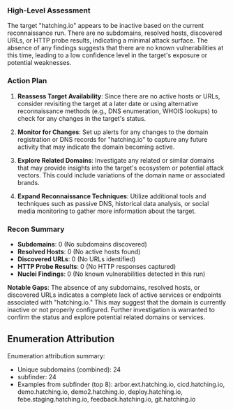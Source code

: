 ### High-Level Assessment
The target "hatching.io" appears to be inactive based on the current reconnaissance run. There are no subdomains, resolved hosts, discovered URLs, or HTTP probe results, indicating a minimal attack surface. The absence of any findings suggests that there are no known vulnerabilities at this time, leading to a low confidence level in the target's exposure or potential weaknesses.

### Action Plan
1. **Reassess Target Availability**: Since there are no active hosts or URLs, consider revisiting the target at a later date or using alternative reconnaissance methods (e.g., DNS enumeration, WHOIS lookups) to check for any changes in the target's status.
   
2. **Monitor for Changes**: Set up alerts for any changes to the domain registration or DNS records for "hatching.io" to capture any future activity that may indicate the domain becoming active.

3. **Explore Related Domains**: Investigate any related or similar domains that may provide insights into the target's ecosystem or potential attack vectors. This could include variations of the domain name or associated brands.

4. **Expand Reconnaissance Techniques**: Utilize additional tools and techniques such as passive DNS, historical data analysis, or social media monitoring to gather more information about the target.

### Recon Summary
- **Subdomains**: 0 (No subdomains discovered)
- **Resolved Hosts**: 0 (No active hosts found)
- **Discovered URLs**: 0 (No URLs identified)
- **HTTP Probe Results**: 0 (No HTTP responses captured)
- **Nuclei Findings**: 0 (No known vulnerabilities detected in this run)

**Notable Gaps**: The absence of any subdomains, resolved hosts, or discovered URLs indicates a complete lack of active services or endpoints associated with "hatching.io." This may suggest that the domain is currently inactive or not properly configured. Further investigation is warranted to confirm the status and explore potential related domains or services.

## Enumeration Attribution
Enumeration attribution summary:
- Unique subdomains (combined): 24
- subfinder: 24
- Examples from subfinder (top 8): arbor.ext.hatching.io, cicd.hatching.io, demo.hatching.io, demo2.hatching.io, deploy.hatching.io, febe.staging.hatching.io, feedback.hatching.io, git.hatching.io
